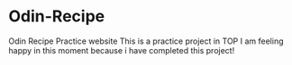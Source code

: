 # Odin-Recipe
Odin Recipe Practice website
This is a practice project in TOP 
I am feeling happy in this moment because i have completed this project!
